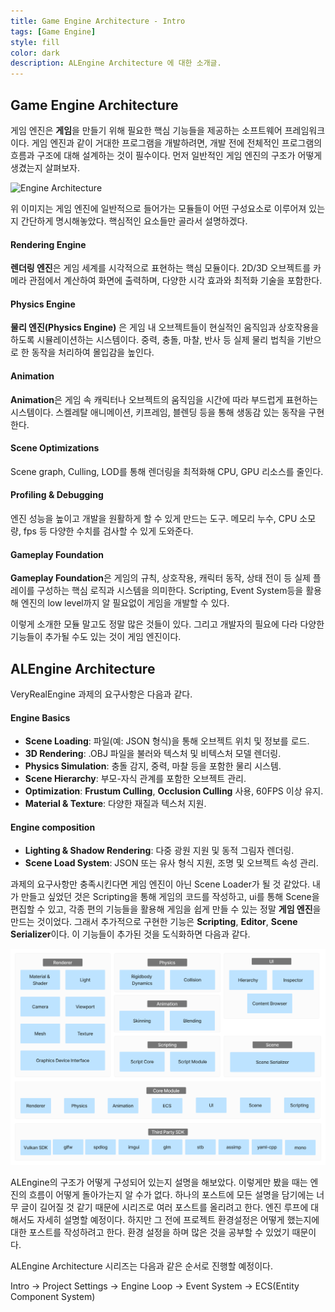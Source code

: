 ```yaml
---
title: Game Engine Architecture - Intro
tags: [Game Engine]
style: fill
color: dark
description: ALEngine Architecture 에 대한 소개글.
---
```


## Game Engine Architecture
게임 엔진은 **게임**을 만들기 위해 필요한 핵심 기능들을 제공하는 소프트웨어 프레임워크이다. 게임 엔진과 같이 거대한 프로그램을 개발하려면, 개발 전에 전체적인 프로그램의 흐름과 구조에 대해 설계하는 것이 필수이다. 먼저 일반적인 게임 엔진의 구조가 어떻게 생겼는지 살펴보자.

![Engine Architecture](https://hightalestudios.com/wordpress/wp-content/uploads/2017/03/jaKUP.png)

위 이미지는 게임 엔진에 일반적으로 들어가는 모듈들이 어떤 구성요소로 이루어져 있는지 간단하게 명시해놓았다. 핵심적인 요소들만 골라서 설명하겠다.


#### Rendering Engine
**렌더링 엔진**은 게임 세계를 시각적으로 표현하는 핵심 모듈이다. 2D/3D 오브젝트를 카메라 관점에서 계산하여 화면에 출력하며, 다양한 시각 효과와 최적화 기술을 포함한다.

#### Physics Engine
**물리 엔진(Physics Engine)** 은 게임 내 오브젝트들이 현실적인 움직임과 상호작용을 하도록 시뮬레이션하는 시스템이다. 중력, 충돌, 마찰, 반사 등 실제 물리 법칙을 기반으로 한 동작을 처리하여 몰입감을 높인다.

#### Animation
**Animation**은 게임 속 캐릭터나 오브젝트의 움직임을 시간에 따라 부드럽게 표현하는 시스템이다. 스켈레탈 애니메이션, 키프레임, 블렌딩 등을 통해 생동감 있는 동작을 구현한다.

#### Scene Optimizations
Scene graph, Culling, LOD를 통해 렌더링을 최적화해 CPU, GPU 리소스를 줄인다. 

#### Profiling & Debugging
엔진 성능을 높이고 개발을 원활하게 할 수 있게 만드는 도구. 메모리 누수, CPU 소모량, fps 등 다양한 수치를 검사할 수 있게 도와준다. 

#### Gameplay Foundation
**Gameplay Foundation**은 게임의 규칙, 상호작용, 캐릭터 동작, 상태 전이 등 실제 플레이를 구성하는 핵심 로직과 시스템을 의미한다. Scripting, Event System등을 활용해 엔진의 low level까지 알 필요없이 게임을 개발할 수 있다.


이렇게 소개한 모듈 말고도 정말 많은 것들이 있다. 그리고 개발자의 필요에 다라 다양한 기능들이 추가될 수도 있는 것이 게임 엔진이다. 

## ALEngine Architecture
VeryRealEngine 과제의 요구사항은 다음과 같다.

#### **Engine Basics**

- **Scene Loading**: 파일(예: JSON 형식)을 통해 오브젝트 위치 및 정보를 로드.
- **3D Rendering**: .OBJ 파일을 불러와 텍스처 및 비텍스처 모델 렌더링.
- **Physics Simulation**: 충돌 감지, 중력, 마찰 등을 포함한 물리 시스템.
- **Scene Hierarchy**: 부모-자식 관계를 포함한 오브젝트 관리.
- **Optimization**: **Frustum Culling**, **Occlusion Culling** 사용, 60FPS 이상 유지.
- **Material & Texture**: 다양한 재질과 텍스처 지원.

#### **Engine composition**

- **Lighting & Shadow Rendering**: 다중 광원 지원 및 동적 그림자 렌더링.
- **Scene Load System**: JSON 또는 유사 형식 지원, 조명 및 오브젝트 속성 관리.

과제의 요구사항만 충족시킨다면 게임 엔진이 아닌 Scene Loader가 될 것 같았다. 내가 만들고 싶었던 것은 Scripting을 통해 게임의 코드를 작성하고, ui를 통해 Scene을 편집할 수 있고, 각종 편의 기능들을 활용해 게임을 쉽게 만들 수 있는 정말 **게임 엔진**을 만드는 것이었다. 그래서 추가적으로 구현한 기능은 **Scripting**, **Editor**, **Scene Serializer**이다. 이 기능들이 추가된 것을 도식화하면 다음과 같다. 

![ALEngine Architecture](https://github.com/Very-Real-Engine/ALEngine/raw/main/docs/images/EngineArchitecture.png)


ALEngine의 구조가 어떻게 구성되어 있는지 설명을 해보았다. 이렇게만 봤을 때는 엔진의 흐름이 어떻게 돌아가는지 알 수가 없다. 하나의 포스트에 모든 설명을 담기에는 너무 글이 길어질 것 같기 때문에 시리즈로 여러 포스트를 올리려고 한다. 엔진 루프에 대해서도 자세히 설명할 예정이다. 하지만 그 전에 프로젝트 환경설정은 어떻게 했는지에 대한 포스트를 작성하려고 한다. 환경 설정을 하며 많은 것을 공부할 수 있었기 때문이다.

ALEngine Architecture 시리즈는 다음과 같은 순서로 진행할 예정이다. 

Intro -> Project Settings -> Engine Loop -> Event System -> ECS(Entity Component System)